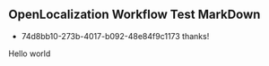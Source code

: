 ## OpenLocalization Workflow Test MarkDown
* 74d8bb10-273b-4017-b092-48e84f9c1173 
thanks!

Hello world